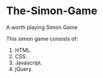 # The-Simon-Game
A worth playing Simon Game


This simon game consists of:
1. HTML.
2. CSS.
3. Javascript.
4. jQuery.
